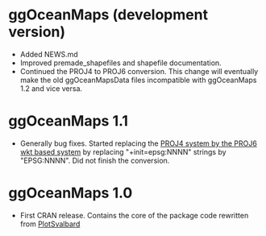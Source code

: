 # ggOceanMaps (development version)

* Added NEWS.md
* Improved premade_shapefiles and shapefile documentation.
* Continued the PROJ4 to PROJ6 conversion. This change will eventually make the old ggOceanMapsData files incompatible with ggOceanMaps 1.2 and vice versa. 
         
# ggOceanMaps 1.1

* Generally bug fixes. Started replacing the [PROJ4 system by the PROJ6 wkt based system](https://www.earthdatascience.org/courses/use-data-open-source-python/intro-vector-data-python/spatial-data-vector-shapefiles/epsg-proj4-coordinate-reference-system-formats-python/) by replacing "+init=epsg:NNNN" strings by "EPSG:NNNN". Did not finish the conversion. 

# ggOceanMaps 1.0

* First CRAN release. Contains the core of the package code rewritten from [PlotSvalbard](https://github.com/MikkoVihtakari/PlotSvalbard/)
